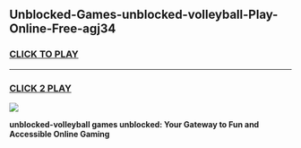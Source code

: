 
## Unblocked-Games-unblocked-volleyball-Play-Online-Free-agj34
<h3>
<a href="https://premium76.site?title=unblocked-volleyball&ref=26A">CLICK TO PLAY</a></h3>
<hr>

<h3>
<a href="https://premium76.site?title=unblocked-volleyball&ref=26A">CLICK 2 PLAY</a>
  
</h3>

<a href="https://premium76.site?title=unblocked-volleyball&ref=26A"><img src="https://clearcache.store/games.png"></a>


**unblocked-volleyball games unblocked: Your Gateway to Fun and Accessible Online Gaming**

